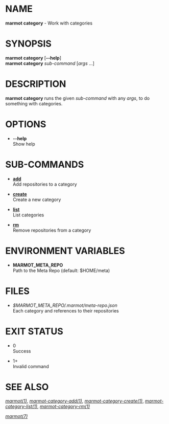 # NAME

**marmot category** - Work with categories

# SYNOPSIS

**marmot category** \[**--help**\]  
**marmot category** *sub-command* \[*args* …\]

# DESCRIPTION

**marmot category** runs the given *sub-command* with any *args*, to do
something with categories.

# OPTIONS

  - **--help**  
    Show help

# SUB-COMMANDS

  - [**add**](./marmot-category-add.1.md)  
    Add repositories to a category

  - [**create**](./marmot-category-create.1.md)  
    Create a new category

  - [**list**](./marmot-category-list.1.md)  
    List categories

  - [**rm**](./marmot-category-rm.1.md)  
    Remove repositories from a category

# ENVIRONMENT VARIABLES

  - **MARMOT\_META\_REPO**  
    Path to the Meta Repo (default: $HOME/meta)

# FILES

  - *$MARMOT\_META\_REPO/.marmot/meta-repo.json*  
    Each category and references to their repositories

# EXIT STATUS

  - 0  
    Success

  - 1+  
    Invalid command

# SEE ALSO

[*marmot(1)*](./marmot.1.md),
[*marmot-category-add(1)*](./marmot-category-add.1.md),
[*marmot-category-create(1)*](./marmot-category-create.1.md),
[*marmot-category-list(1)*](./marmot-category-list.1.md),
[*marmot-category-rm(1)*](./marmot-category-rm.1.md)

[*marmot(7)*](./marmot.7.md)
